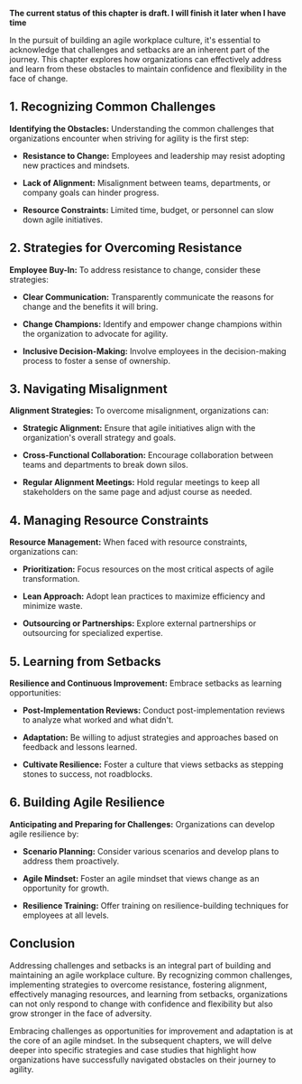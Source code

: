 **The current status of this chapter is draft. I will finish it later when I have time**

In the pursuit of building an agile workplace culture, it's essential to acknowledge that challenges and setbacks are an inherent part of the journey. This chapter explores how organizations can effectively address and learn from these obstacles to maintain confidence and flexibility in the face of change.

**1. Recognizing Common Challenges**
------------------------------------

**Identifying the Obstacles:** Understanding the common challenges that organizations encounter when striving for agility is the first step:

* **Resistance to Change:** Employees and leadership may resist adopting new practices and mindsets.

* **Lack of Alignment:** Misalignment between teams, departments, or company goals can hinder progress.

* **Resource Constraints:** Limited time, budget, or personnel can slow down agile initiatives.

**2. Strategies for Overcoming Resistance**
-------------------------------------------

**Employee Buy-In:** To address resistance to change, consider these strategies:

* **Clear Communication:** Transparently communicate the reasons for change and the benefits it will bring.

* **Change Champions:** Identify and empower change champions within the organization to advocate for agility.

* **Inclusive Decision-Making:** Involve employees in the decision-making process to foster a sense of ownership.

**3. Navigating Misalignment**
------------------------------

**Alignment Strategies:** To overcome misalignment, organizations can:

* **Strategic Alignment:** Ensure that agile initiatives align with the organization's overall strategy and goals.

* **Cross-Functional Collaboration:** Encourage collaboration between teams and departments to break down silos.

* **Regular Alignment Meetings:** Hold regular meetings to keep all stakeholders on the same page and adjust course as needed.

**4. Managing Resource Constraints**
------------------------------------

**Resource Management:** When faced with resource constraints, organizations can:

* **Prioritization:** Focus resources on the most critical aspects of agile transformation.

* **Lean Approach:** Adopt lean practices to maximize efficiency and minimize waste.

* **Outsourcing or Partnerships:** Explore external partnerships or outsourcing for specialized expertise.

**5. Learning from Setbacks**
-----------------------------

**Resilience and Continuous Improvement:** Embrace setbacks as learning opportunities:

* **Post-Implementation Reviews:** Conduct post-implementation reviews to analyze what worked and what didn't.

* **Adaptation:** Be willing to adjust strategies and approaches based on feedback and lessons learned.

* **Cultivate Resilience:** Foster a culture that views setbacks as stepping stones to success, not roadblocks.

**6. Building Agile Resilience**
--------------------------------

**Anticipating and Preparing for Challenges:** Organizations can develop agile resilience by:

* **Scenario Planning:** Consider various scenarios and develop plans to address them proactively.

* **Agile Mindset:** Foster an agile mindset that views change as an opportunity for growth.

* **Resilience Training:** Offer training on resilience-building techniques for employees at all levels.

**Conclusion**
--------------

Addressing challenges and setbacks is an integral part of building and maintaining an agile workplace culture. By recognizing common challenges, implementing strategies to overcome resistance, fostering alignment, effectively managing resources, and learning from setbacks, organizations can not only respond to change with confidence and flexibility but also grow stronger in the face of adversity.

Embracing challenges as opportunities for improvement and adaptation is at the core of an agile mindset. In the subsequent chapters, we will delve deeper into specific strategies and case studies that highlight how organizations have successfully navigated obstacles on their journey to agility.
